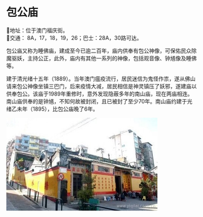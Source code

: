 # 包公庙  
📌地址：位于澳门福庆街。   
🚌交通： 8A，17，18，19，26；巴士：28A，30路可达。   
  
包公庙又称为睡佛庙，建成至今已逾二百年，庙内供奉有包公神像，可保佑民众除魔驱妖，主持公正，此外，庙内有其他一系列的神像，包括观音像、钟馗像及睡佛等。   
  
建于清光绪十五年（1889）。当年澳门瘟疫流行，居民迷信为鬼怪作祟，遂从佛山请来包公神像坐镇三巴门，后来疫情大减，居民相信是神灵镇压了妖邪，遂建庙以供奉包公。该庙于1989年重修时，意外发现隐蔽多年的南山庙，现在两庙相连。南山庙供奉的是钟馗，不知何故被封闭，且已被封了至少70年。南山庙约建于光绪乙未年（1895），比包公庙晚了6年。   
  
![](https://raw.githubusercontent.com/szqq0512/Pic/main/img/202201212111526.png)  
  
